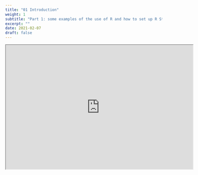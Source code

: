 ```yaml
---
title: "01 Introduction"
weight: 1
subtitle: "Part 1: some examples of the use of R and how to set up R Studio"
excerpt: ""
date: 2021-02-07
draft: false
---
```


<iframe src="https://lextuga007.github.io/intro_r/01-workshop_intro.html#1" width="600" height="400" loading="lazy" allowfullscreen></iframe> <script>fitvids('.shareagain', {players: 'iframe'});</script>
